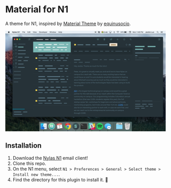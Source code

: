 # Material for N1
A theme for N1, inspired by [Material Theme](https://github.com/equinusocio/material-theme) by [equinusocio](https://github.com/equinusocio).

![](preview.png)

## Installation
1. Download the [Nylas N1](https://nylas.com/n1) email client!
2. Clone this repo.
3. On the N1 menu, select `N1 > Preferences > General > Select theme > Install new theme...`.
4. Find the directory for this plugin to install it. :tada:
